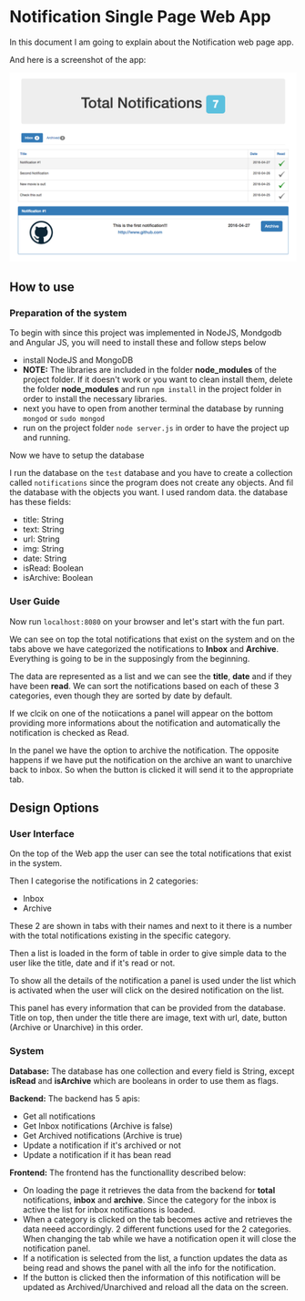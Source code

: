 # Notification Single Page Web App

In this document I am going to explain about the Notification web page app.

And here is a screenshot of the app:

![alt tag](Screenshot.png)

## How to use

### Preparation of the system

To begin with since this project was implemented in NodeJS, Mondgodb and Angular JS, you will need to install these and follow steps below

* install NodeJS and MongoDB
* **NOTE:** The libraries are included in the folder **node_modules** of the project folder. If it doesn't work or you want to clean install them, delete the folder **node_modules** and run `npm install` in the project folder in order to install the necessary libraries.
* next you have to open from another terminal the database by running `mongod` or `sudo mongod`
* run on the project folder `node server.js` in order to have the project up and running.

Now we have to setup the database

I run the database on the `test` database and you have to create a collection called `notifications` since the program does not create any objects. And fil the database with the objects you want. I used random data. the database has these fields:

* title: String
* text: String
* url: String
* img: String
* date: String
* isRead: Boolean
* isArchive: Boolean

### User Guide

Now run `localhost:8080` on your browser and let's start with the fun part.

We can see on top the total notifications that exist on the system and on the tabs above we have categorized the notifications to **Inbox** and **Archive**. Everything is going to be in the supposingly from the beginning.

The data are represented as a list and we can see the **title**, **date** and if they have been **read**.
We can sort the notifications based on each of these 3 categories, even though they are sorted by date by default.

If we clcik on one of the notiications a panel will appear on the bottom providing more informations about the notification and automatically the notification is checked as Read. 

In the panel we have the option to archive the notification. The opposite happens if we have put the notification on the archive an want to unarchive back to inbox. So when the button is clicked it will send it to the appropriate tab.

## Design Options

### User Interface

On the top of the Web app the user can see the total notifications that exist in the system.

Then I categorise the notifications in 2 categories:
* Inbox
* Archive

These 2 are shown in tabs with their names and next to it there is a number with the total notifications existing in the specific category.

Then a list is loaded in the form of table in order to give simple data to the user like the title, date and if it's read or not.

To show all the details of the notification a panel is used under the list which is activated when the user will click on the desired notification on the list.

This panel has every information that can be provided from the database. Title on top, then under the title there are image, text with url, date, button (Archive or Unarchive) in this order.

### System

**Database:** The database has one collection and every field is String, except **isRead** and **isArchive** which are booleans in order to use them as flags.

**Backend:** The backend has 5 apis:
* Get all notifications
* Get Inbox notifications (Archive is false)
* Get Archived notifications (Archive is true)
* Update a notification if it's archived or not
* Update a notification if it has bean read

**Frontend:** The frontend has the functionallity described below:
* On loading the page it retrieves the data from the backend for **total** notifications, **inbox** and **archive**. Since the category for the inbox is active the list for inbox notifications is loaded.
* When a category is clicked on the tab becomes active and retrieves the data neeed accordingly. 2 different functions used for the 2 categories. When changing the tab while we have a notification open it will close the notification panel.
* If a notification is selected from the list, a function updates the data as being read and shows the panel with all the info for the notification.
* If the button is clicked then the information of this notification will be updated as Archived/Unarchived and reload all the data on the screen.
